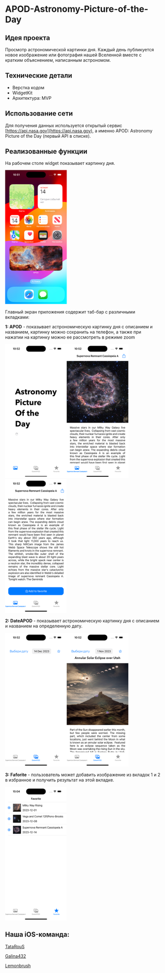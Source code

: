# APOD-Astronomy-Picture-of-the-Day

## Идея проекта

Просмотр астрономической картинки дня. Каждый день публикуется новое изображение или фотография нашей Вселенной вместе с кратким объяснением, написанным астрономом.



## Технические детали

* Верстка кодом 
* WidgetKit
* Архитектура: MVP 



## Использование сети

Для получения данных используется открытый сервис [https://api.nasa.gov](https://api.nasa.gov), а именно APOD: Astronomy Picture of the Day (первый API в списке). 



## Реализованные функции

На рабочем столе widget показывает картинку дня.

<img src="https://github.com/TataRouS/APOD-Astronomy-Picture-of-the-Day/blob/main/Simulator%20Screenshot.png" width="200">

Главный экран приложения содержит таб-бар с различными вкладками:

__1: APOD__ - показывает астрономическую картинку дня с описанием и названием, картинку можно сохранить на телефон, а также при нажатии на картинку можно ее рассмотреть в режиме zoom

<img src="https://github.com/TataRouS/APOD-Astronomy-Picture-of-the-Day/blob/main/Screenshot%201-1.png" width="200"><img src="https://github.com/TataRouS/APOD-Astronomy-Picture-of-the-Day/blob/main/Screenshot%201-2.png" width="200"><img src="https://github.com/TataRouS/APOD-Astronomy-Picture-of-the-Day/blob/main/Screenshot%201-2-2.png" width="200">

__2: DateAPOD__ - показывает астрономическую картинку дня с описанием и названием на определенную дату.

<img src="https://github.com/TataRouS/APOD-Astronomy-Picture-of-the-Day/blob/main/Screenshot%202-1.png" width="200"><img src="https://github.com/TataRouS/APOD-Astronomy-Picture-of-the-Day/blob/main/Screenshot%202-2.png" width="200">

__3: Faforite__ - пользователь может добавить изображение из вкладок 1 и 2 в избранное и получить результат на этой вкладке.

<img src="https://github.com/TataRouS/APOD-Astronomy-Picture-of-the-Day/blob/main/Screenshot%203.png" width="200">

## Наша iOS-команда:

[TataRouS](https://github.com/TataRouS)

[Galina432](https://github.com/Galina432)

[Lemonbrush](https://github.com/Lemonbrush)
